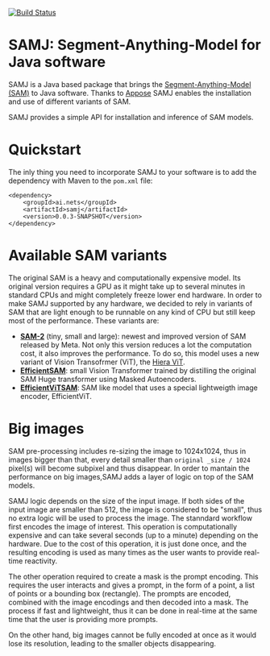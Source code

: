 [![Build Status](https://github.com/segment-anything-models-java/SAMJ/actions/workflows/build.yml/badge.svg)](https://github.com/segment-anything-models-java/SAMJ/actions/workflows/build.yml)



# SAMJ: Segment-Anything-Model for Java software
SAMJ is a Java based package that brings the [Segment-Anything-Model (SAM)](https://github.com/facebookresearch/segment-anything) to Java software. Thanks to [Appose](https://github.com/apposed/appose) SAMJ enables the installation and use of different variants of SAM.

SAMJ provides a simple API for installation and inference of SAM models.

# Quickstart
The inly thing you need to incorporate SAMJ to your software is to add the dependency with Maven to the `pom.xml` file:

```
<dependency>
	<groupId>ai.nets</groupId>
	<artifactId>samj</artifactId>
	<version>0.0.3-SNAPSHOT</version>
</dependency>
```

# Available SAM variants
The original SAM is a heavy and computationally expensive model. Its original version requires a GPU as it might take up to several minutes in standard CPUs and might completely freeze lower end hardware. In order to make SAMJ supported by any hardware, we decided to rely in variants of SAM that are light enough to be runnable on any kind of CPU but still keep most of the performance. These variants are:
* [**SAM-2**](https://github.com/facebookresearch/sam2) (tiny, small and large): newest and improved version of SAM released by Meta. Not only this version reduces a lot the computation cost, it also improves the performance. To do so, this model uses a new variant of Vision Transofrmer (ViT), the [Hiera ViT](https://github.com/facebookresearch/hiera).
* [**EfficientSAM**](https://github.com/yformer/EfficientSAM): small Vision Transformer trained by distilling the original SAM Huge transformer using Masked Autoencoders.
* [**EfficientViTSAM**](https://github.com/mit-han-lab/efficientvit): SAM like model that uses a special lightweigth image encoder, EfficientViT.

# Big images
SAM pre-processing includes re-sizing the image to 1024x1024, thus in images bigger than that, every detail smaller than `original _size / 1024` pixel(s) will become subpixel and thus disappear. In order to mantain the performance on big images,SAMJ adds a layer of logic on top of the SAM models.

SAMJ logic depends on the size of the input image. If both sides of the input image are smaller than 512, the image is considered to be "small", thus no extra logic will be used to process the image. The stanndard workflow first encodes the image of interest. This operation is computationally expensive and can take several seconds (up to a minute) depending on the hardware. Due to the cost of this operation, it is just done once, and the resulting encoding is used as many times as the user wants to provide real-time reactivity.

The other operation required to create a mask is the prompt encoding. This requires the user interacts and gives a prompt, in the form of a point, a list of points or a bounding box (rectangle). The prompts are encoded, combined with the image encodings and then decoded into a mask. The process if fast and lightweight, thus it can be done in real-time at the same time that the user is providing more prompts.

On the other hand, big images cannot be fully encoded at once as it would lose its resolution, leading to the smaller objects disappearing.

